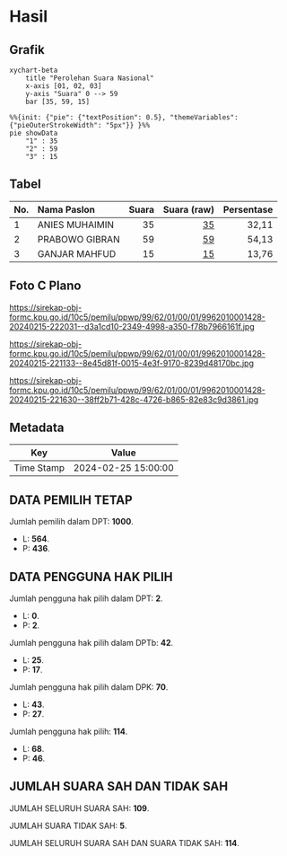 # Hasil

## Grafik

```mermaid
xychart-beta
    title "Perolehan Suara Nasional"
    x-axis [01, 02, 03]
    y-axis "Suara" 0 --> 59
    bar [35, 59, 15]
```

```mermaid
%%{init: {"pie": {"textPosition": 0.5}, "themeVariables": {"pieOuterStrokeWidth": "5px"}} }%%
pie showData
    "1" : 35
    "2" : 59
    "3" : 15
```

## Tabel

| No. | Nama Paslon    | Suara | Suara (raw) | Persentase |
|:--- |:-------------- | -----:| -----------:| ----------:|
| 1   | ANIES MUHAIMIN | 35    | [35][p-1]   | 32,11      |
| 2   | PRABOWO GIBRAN | 59    | [59][p-2]   | 54,13      |
| 3   | GANJAR MAHFUD  | 15    | [15][p-3]   | 13,76      |


[p-1]: https://github.com/gigit-pemilu/pemilu-2024/blob/main/pilpres/hitung-suara/sub/99-luar-negeri/sub/62-kuala-lumpur-malaysia/sub/01-kuala-lumpur-malaysia/sub/0001-kuala-lumpur-malaysia/sub/428-tps-115/sub/paslon-1.txt
[p-2]: https://github.com/gigit-pemilu/pemilu-2024/blob/main/pilpres/hitung-suara/sub/99-luar-negeri/sub/62-kuala-lumpur-malaysia/sub/01-kuala-lumpur-malaysia/sub/0001-kuala-lumpur-malaysia/sub/428-tps-115/sub/paslon-2.txt
[p-3]: https://github.com/gigit-pemilu/pemilu-2024/blob/main/pilpres/hitung-suara/sub/99-luar-negeri/sub/62-kuala-lumpur-malaysia/sub/01-kuala-lumpur-malaysia/sub/0001-kuala-lumpur-malaysia/sub/428-tps-115/sub/paslon-3.txt

## Foto C Plano

https://sirekap-obj-formc.kpu.go.id/10c5/pemilu/ppwp/99/62/01/00/01/9962010001428-20240215-222031--d3a1cd10-2349-4998-a350-f78b7966161f.jpg

https://sirekap-obj-formc.kpu.go.id/10c5/pemilu/ppwp/99/62/01/00/01/9962010001428-20240215-221133--8e45d81f-0015-4e3f-9170-8239d48170bc.jpg

https://sirekap-obj-formc.kpu.go.id/10c5/pemilu/ppwp/99/62/01/00/01/9962010001428-20240215-221630--38ff2b71-428c-4726-b865-82e83c9d3861.jpg


## Metadata

| Key        | Value               |
| ---------- | ------------------- |
| Time Stamp | 2024-02-25 15:00:00 |


## DATA PEMILIH TETAP

Jumlah pemilih dalam DPT: **1000**.
 * L: **564**.
 * P: **436**.

## DATA PENGGUNA HAK PILIH

Jumlah pengguna hak pilih dalam DPT: **2**.
 * L: **0**.
 * P: **2**.

Jumlah pengguna hak pilih dalam DPTb: **42**.
 * L: **25**.
 * P: **17**.

Jumlah pengguna hak pilih dalam DPK: **70**.
 * L: **43**.
 * P: **27**.

Jumlah pengguna hak pilih: **114**.
 * L: **68**.
 * P: **46**.

## JUMLAH SUARA SAH DAN TIDAK SAH

JUMLAH SELURUH SUARA SAH: **109**.

JUMLAH SUARA TIDAK SAH: **5**.

JUMLAH SELURUH SUARA SAH DAN SUARA TIDAK SAH: **114**.


